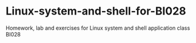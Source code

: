 # Linux-system-and-shell-for-BI028
Homework, lab and exercises for Linux system and shell application class BI028
